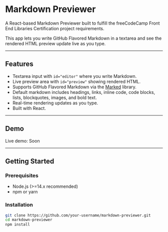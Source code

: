 # Markdown Previewer

A React-based Markdown Previewer built to fulfill the freeCodeCamp Front End Libraries Certification project requirements.

This app lets you write GitHub Flavored Markdown in a textarea and see the rendered HTML preview update live as you type.

---

## Features

- Textarea input with `id="editor"` where you write Markdown.
- Live preview area with `id="preview"` showing rendered HTML.
- Supports GitHub Flavored Markdown via the [Marked](https://marked.js.org/) library.
- Default markdown includes headings, links, inline code, code blocks, lists, blockquotes, images, and bold text.
- Real-time rendering updates as you type.
- Built with React.

---

## Demo

Live demo: Soon

---

## Getting Started

### Prerequisites

- Node.js (>=14.x recommended)
- npm or yarn

### Installation

```bash
git clone https://github.com/your-username/markdown-previewer.git
cd markdown-previewer
npm install
